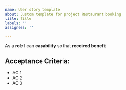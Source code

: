```yaml
---
name: User story template
about: Custom template for project Restaurant booking
title: Title
labels: ''
assignees: ''

---
```


As a **role** I can **capability** so that **received benefit**


## Acceptance Criteria:

- AC 1 
- AC 2 
- AC 3 
